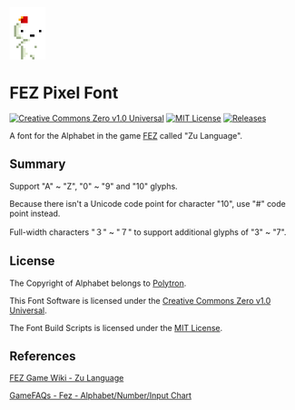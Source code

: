 ![gomez](art/gomez-x4.gif)

# FEZ Pixel Font

[![Creative Commons Zero v1.0 Universal](https://img.shields.io/badge/license-CC0--1.0-orange)](https://creativecommons.org/publicdomain/zero/1.0/)
[![MIT License](https://img.shields.io/badge/license-MIT-green)](https://opensource.org/licenses/MIT)
[![Releases](https://img.shields.io/github/v/release/TakWolf/fez-pixel-font)](https://github.com/TakWolf/fez-pixel-font/releases)

A font for the Alphabet in the game [FEZ](https://fezgame.com) called "Zu Language".

## Summary

Support "A" ~ "Z", "0" ~ "9" and "10" glyphs.

Because there isn't a Unicode code point for character "10", use "#" code point instead.

Full-width characters "３" ~ "７" to support additional glyphs of "3" ~ "7".

## License

The Copyright of Alphabet belongs to [Polytron](http://www.polytroncorporation.com).

This Font Software is licensed under the [Creative Commons Zero v1.0 Universal](LICENSE-CC0).

The Font Build Scripts is licensed under the [MIT License](LICENSE-MIT).

## References

[FEZ Game Wiki - Zu Language](https://fez.fandom.com/wiki/Zu_Language)

[GameFAQs - Fez - Alphabet/Number/Input Chart](https://gamefaqs.gamespot.com/xbox360/961239-fez/map/7945-alphabet-number-input-chart)
